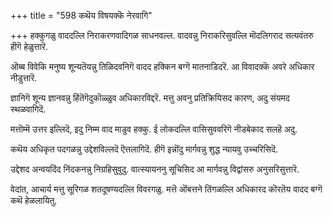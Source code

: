 +++
title = "598 कथॆय विषयक्कॆ नेरवागि"

+++
हक्कुगळु वाददल्लि निराकरणवादिगळ साधनवल्ल. वादवन्नु निराकरिसुवल्लि मॊदलिगराद सत्यवंतरु हीगॆ हेळुत्तारॆ.

ऒब्ब विवेकि मनुष्य शून्यतॆयन्नु तिळिदवनिगॆ वादद हक्किन बग्गॆ मातनाडिदरॆ. आ विवादक्कॆ अवरे अधिकार नीडुत्तारॆ.

ज्ञानिगॆ शून्य ज्ञानवन्नु हिंतॆगॆदुकॊळ्ळुव अधिकारविद्दरॆ. मत्तु अवनु प्रतिक्रियिसद कारण, अदु संयमद स्थळवागिदॆ.

मत्तॊम्मॆ उत्तर इल्लिदॆ, इदु निम्म वाद माडुव हक्कु. ई लोकदल्लि वासिसुववरिगॆ नीडबेकाद सलहॆ अदु.

कथॆय अधिकृत पदगळन्नु उद्देशविल्लदॆ ऎत्तलागिदॆ. हीगॆ इन्नॊंदु मार्गवन्नु शुद्ध न्यायवु उच्चरिसिदॆ.

उद्देशद अन्वयदिंद निंदकनन्नु निग्रहिसुवुदु. वात्स्यायननु सूचिसिद आ मार्गवन्नु विद्वांसरु अनुसरिसुत्तारॆ.

वेदांत, आचार्य मत्तु सूरिगळ शतदूषण्यदल्लि विवरगळु. मत्तॆ ऒंबत्तने तिंगळल्लि अधिकारद कॊरतॆय वादद बग्गॆ कथॆ हेळलायितु.

